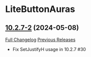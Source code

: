 # LiteButtonAuras

## [10.2.7-2](https://github.com/xod-wow/LiteButtonAuras/tree/10.2.7-2) (2024-05-08)
[Full Changelog](https://github.com/xod-wow/LiteButtonAuras/compare/10.2.7-1...10.2.7-2) [Previous Releases](https://github.com/xod-wow/LiteButtonAuras/releases)

- Fix SetJustifyH usage in 10.2.7 #30  
